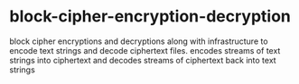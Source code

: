 # block-cipher-encryption-decryption
block cipher encryptions and decryptions along with infrastructure to encode text strings and decode ciphertext files.  encodes streams of text strings into ciphertext and decodes streams of ciphertext back into text strings

